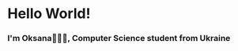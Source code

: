 <h1  align="start"> Hello World! </h1>
<h3>I'm Oksana👩🏻‍💻, Computer Science student
 from Ukraine</h3>
 



